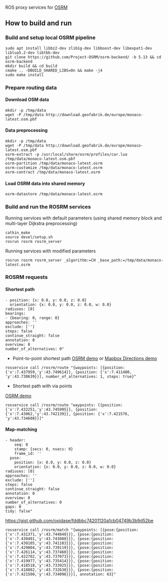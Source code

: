 ROS proxy services for [OSRM](http://project-osrm.org/)

## How to build and run

### Build and setup local OSRM pipeline

```
sudo apt install libbz2-dev zlib1g-dev libboost-dev libexpat1-dev liblua5.2-dev libtbb-dev
git clone https://github.com/Project-OSRM/osrm-backend/ -b 5.13 && cd osrm-backend
mkdir build && cd build
cmake .. -DBUILD_SHARED_LIBS=On && make -j4
sudo make install
```

### Prepare routing data

#### Download OSM data

```
mkdir -p /tmp/data
wget -P /tmp/data http://download.geofabrik.de/europe/monaco-latest.osm.pbf
```

#### Data preprocessing

```
mkdir -p /tmp/data
wget -P /tmp/data http://download.geofabrik.de/europe/monaco-latest.osm.pbf
osrm-extract -p /usr/local/share/osrm/profiles/car.lua /tmp/data/monaco-latest.osm.pbf
osrm-partition /tmp/data/monaco-latest.osrm
osrm-customize /tmp/data/monaco-latest.osrm
osrm-contract /tmp/data/monaco-latest.osrm
```

#### Load OSRM data into shared memory

```
osrm-datastore /tmp/data/monaco-latest.osrm
```

### Build and run the ROSRM services

Running services with default parameters (using shared memory block and multi-layer Dijkstra preprocessing)
```
catkin_make
source devel/setup.sh
rosrun rosrm rosrm_server
```

Running services with modified parameters
```
rosrun rosrm rosrm_server _algorithm:=CH _base_path:=/tmp/data/monaco-latest.osrm
```


### ROSRM requests

#### Shortest path

```
- position: {x: 0.0, y: 0.0, z: 0.0}
  orientation: {x: 0.0, y: 0.0, z: 0.0, w: 0.0}
radiuses: [0]
bearings:
- {bearing: 0, range: 0}
approaches: ''
exclude: ['']
steps: false
continue_straight: false
annotation: 0
overview: 0
number_of_alternatives: 0"
```

- Point-to-point shortest path
[OSRM demo](http://map.project-osrm.org/?z=15&center=43.743259%2C7.431693&loc=43.749614%2C7.437959&loc=43.730639%2C7.411480&hl=en&alt=0)
or [Mapbox Directions demo](https://www.mapbox.com/get-directions/#13.78/43.7402/7.4247?coordinates=7.437959,43.749614;7.411480,43.730639)

```
rosservice call /rosrm/route "{waypoints: [{position: {'x':7.437959,'y':43.749614}}, {position: {'x':7.411480, 'y':43.730639}}], number_of_alternatives: 1, steps: true}"
```

- Shortest path with via points

[OSRM demo](http://map.project-osrm.org/?z=15&center=43.743259%2C7.431693&loc=43.745995%2C7.432251&loc=43.742139%2C7.43062&loc=43.734608%2C7.421576&hl=en&alt=0)

```
rosservice call /rosrm/route "waypoints: [{position: {'x':7.432251,'y':43.745995}}, {position: {'x':7.43062,'y':43.742139}}, {position: {'x':7.421576, 'y':43.734608}}]"
```


#### Map-matching

```
- header:
    seq: 0
    stamp: {secs: 0, nsecs: 0}
    frame_id: ''
  pose:
    position: {x: 0.0, y: 0.0, z: 0.0}
    orientation: {x: 0.0, y: 0.0, z: 0.0, w: 0.0}
radiuses: [0]
approaches: ''
exclude: ['']
steps: false
continue_straight: false
annotation: 0
overview: 0
number_of_alternatives: 0
gaps: 0
tidy: false"
```


https://gist.github.com/oxidase/fddbbc74201120a1cb04749b3b9d52be

```
rosservice call /rosrm/match "{waypoints: [{pose:{position: {'x':7.431371,'y':43.744840}}}, {pose:{position: {'x':7.430491,'y':43.743088}}}, {pose:{position: {'x':7.430105,'y':43.741103}}}, {pose:{position: {'x':7.429804,'y':43.739119}}}, {pose:{position: {'x':7.426114,'y':43.737460}}}, {pose:{position: {'x':7.422702,'y':43.737073}}}, {pose:{position: {'x':7.419977,'y':43.735414}}}, {pose:{position: {'x':7.418518,'y':43.733925}}}, {pose:{position: {'x':7.418882,'y':43.732638}}}, {pose:{position: {'x':7.421500,'y':43.734096}}}], annotation: 63}"
```
